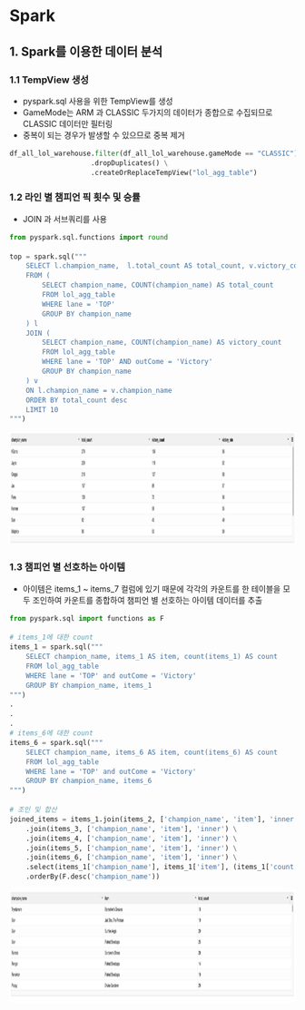 # Spark
## 1. Spark를 이용한 데이터 분석
### 1.1 TempView 생성
- pyspark.sql 사용을 위한 TempView를 생성
- GameMode는 ARM 과 CLASSIC 두가지의 데이터가 종합으로 수집되므로 CLASSIC 데이터만 필터링
- 중복이 되는 경우가 발생할 수 있으므로 중복 제거
```python
df_all_lol_warehouse.filter(df_all_lol_warehouse.gameMode == "CLASSIC") \
                    .dropDuplicates() \
                    .createOrReplaceTempView("lol_agg_table")
```
### 1.2 라인 별 챔피언 픽 횟수 및 승률
- JOIN 과 서브쿼리를 사용
```python
from pyspark.sql.functions import round

top = spark.sql("""
    SELECT l.champion_name,  l.total_count AS total_count, v.victory_count AS victory_count, CAST(ROUND((v.victory_count / l.total_count) * 100) AS INTEGER) AS victory_rate
    FROM (
        SELECT champion_name, COUNT(champion_name) AS total_count
        FROM lol_agg_table
        WHERE lane = 'TOP'
        GROUP BY champion_name
    ) l
    JOIN (
        SELECT champion_name, COUNT(champion_name) AS victory_count
        FROM lol_agg_table
        WHERE lane = 'TOP' AND outCome = 'Victory'
        GROUP BY champion_name
    ) v
    ON l.champion_name = v.champion_name
    ORDER BY total_count desc
    LIMIT 10
""")
```
<p align="left">
<img src="../Images/lane_championName.png" alt="이미지" width="1000" height="200">
</p>

### 1.3 챔피언 별 선호하는 아이템 
- 아이템은 items_1 ~ items_7 컬럼에 있기 때문에 각각의 카운트를 한 테이블을 모두 조인하여 카운트를 종합하여 챔피언 별 선호하는 아이템 데이터를 추출
```python
from pyspark.sql import functions as F

# items_1에 대한 count
items_1 = spark.sql("""
    SELECT champion_name, items_1 AS item, count(items_1) AS count
    FROM lol_agg_table
    WHERE lane = 'TOP' and outCome = 'Victory'
    GROUP BY champion_name, items_1
""")
.
.
.
# items_6에 대한 count
items_6 = spark.sql("""
    SELECT champion_name, items_6 AS item, count(items_6) AS count
    FROM lol_agg_table
    WHERE lane = 'TOP' and outCome = 'Victory'
    GROUP BY champion_name, items_6
""")

# 조인 및 합산
joined_items = items_1.join(items_2, ['champion_name', 'item'], 'inner') \
    .join(items_3, ['champion_name', 'item'], 'inner') \
    .join(items_4, ['champion_name', 'item'], 'inner') \
    .join(items_5, ['champion_name', 'item'], 'inner') \
    .join(items_6, ['champion_name', 'item'], 'inner') \
    .select(items_1['champion_name'], items_1['item'], (items_1['count'] + items_2['count'] + items_3['count'] + items_4['count'] + items_5['count'] + items_6['count']).alias('total_count')) \
    .orderBy(F.desc('champion_name'))
```
<p align="left">
<img src="../Images/lane_item.png" alt="이미지" width="1000" height="200">
</p>
